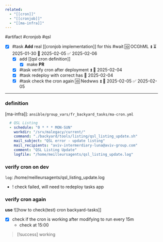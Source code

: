 ```yaml
---
related:
  - "[[cron]]"
  - "[[cronjob]]"
  - "[[ma-infra]]"
---
```

#artifact #cronjob #qsl 

- [x] #task **Add** real [[cronjob implementation]] for this #wait 🆔 OCGhML ⏫ ⏳ 2025-01-30 📅 2025-02-05 ✅ 2025-02-06
	- [x] add [[qsl cron definition]]
		- [x] make **PR**
	- [x] #task verify cron after deployment ⏫ 📅 2025-02-04
	- [x] #task redeploy with correct has 📅 2025-02-04
	- [x] #task check the cron again 🆔 Nedwws ⏫ 📅 2025-02-05 ✅ 2025-02-05
---
### definition

[ma-infra]]: `ansible/group_vars/fr_backyard_tasks/ma-cron.yml`
```yaml
  # QSL Listing
  - schedule: "0 * * * MON-SUN"
	workdir: "/srv/malegacy/current/"
	command: "./backyard/tools/listing/qsl_listing_update.sh"
	mail_subject: "QSL error - update listing"
	mail_recipients: "aviv-intermerdiary-luna@aviv-group.com"
	comment: "QSL Listing Update"
	logfile: "/home/meilleursagents/qsl_listing_update.log"
```
### verify cron on dev
`log`: /home/meilleursagents/qsl_listing_update.log

- ! check failed, will  need to redeploy tasks app

### verify cron again

**use** 
![[how to check(test) cron backyard-tasks]]

- [x] check if the cron is working after modifying to run every 15m
	- check at 15:00

> [!success] working